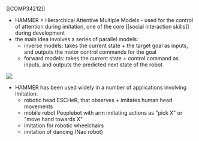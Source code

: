 [[COMP34212]]

- HAMMER = Hierarchical Attentive Multiple Models - used for the control of attention during imitation, one of the core [[social interaction skills]] during development
- the main idea involves a series of parallel models:
	- inverse models: takes the current state + the target goal as inputs, and outputs the motor control commands for the goal
	- forward models: takes the current state + control command as inputs, and outputs the predicted next state of the robot

![](https://i.imgur.com/ivqJlTZ.png)

- HAMMER has been used widely in a number of applications involving imitation:
	- robotic head ESCHeR, that observes + imitates human head movements
	- mobile robot Peoplebot with arm imitating actions as "pick X" or "move hand towards X"
	- imitation for robotic wheelchairs
	- imitation of dancing (Nao robot)